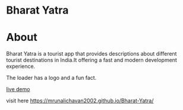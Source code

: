 

# Bharat Yatra
<h1>About</h1>
Bharat Yatra is a tourist app that provides descriptions about different tourist destinations in India.It offering a fast and modern development experience.

The loader has a logo and a fun fact.

<a href=https://mrunalichavan2002.github.io/Bharat-Yatra/>live demo</a>

visit here https://mrunalichavan2002.github.io/Bharat-Yatra/

